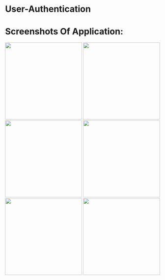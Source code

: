 # User-Authentication

# Screenshots Of Application:
<img src ="https://github.com/Tejas-Pandule/User-Authentication/assets/104879082/6d545998-1b7f-4665-809b-9de12b854204" width = "250">
<img src = "https://github.com/Tejas-Pandule/User-Authentication/assets/104879082/3e484799-f336-459b-9625-398d88880e37" width = "250">
<img src = "https://github.com/Tejas-Pandule/User-Authentication/assets/104879082/27a23535-867d-48a2-b55f-344c0f7c7527" width = "250">
<img src = "https://github.com/Tejas-Pandule/User-Authentication/assets/104879082/a7066035-70ca-4064-a368-63799a65dc24" width = "250">
<img src = "https://github.com/Tejas-Pandule/User-Authentication/assets/104879082/25fdca78-ad6d-43ea-bfaa-664334ef1b07" width = "250">
<img src = "https://github.com/Tejas-Pandule/User-Authentication/assets/104879082/af1d3f70-a1c0-4499-a818-609a7f5d5c4f" width = "250">


